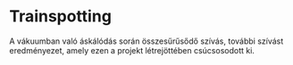 # Trainspotting
A vákuumban való áskálódás során összesűrűsődő szívás, további szívást eredményezet, amely ezen a projekt létrejöttében csúcsosodott ki.
